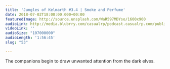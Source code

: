 ```yaml
---
title: 'Jungles of Kelmarth #3.4 | Smoke and Perfume'
date: 2018-07-02T18:00:00.000+00:00
featuredImage: http://source.unsplash.com/WaR597MDYso/1600x900
audioLink: http://media.blubrry.com/casualrp/podcast.casualrp.com/public/Chapter%203%20Ep.%204%20_%20Smoke%20and%20Perfume.mp3
videoLink: ''
audioSize: "107000000"
audioLength: '1:56:45'
slug: "53"

---
```

The companions begin to draw unwanted attention from the dark elves.